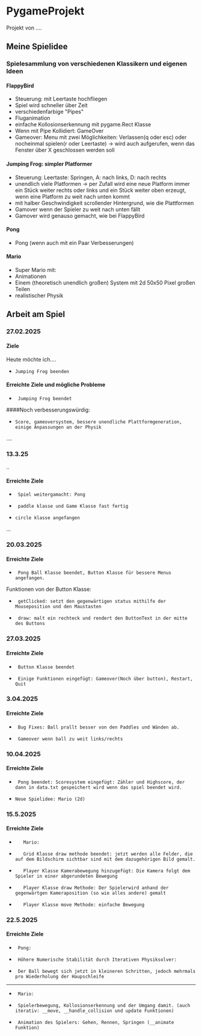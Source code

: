 # PygameProjekt
Projekt von ....

## Meine Spielidee
### Spielesammlung von verschiedenen Klassikern und eigenen Ideen
#### FlappyBird
- Steuerung: mit Leertaste hochfliegen
- Spiel wird schneller über Zeit
- verschiedenfarbige "Pipes"
- Fluganimation
- einfache Kollosionserkennung mit pygame.Rect Klasse
- Wenn mit Pipe Kollidiert: GameOver
- Gameover: Menu mit zwei Möglichkeiten: Verlassen(q oder esc) oder nocheinmal spielen(r oder Leertaste)  -> wird auch aufgerufen, wenn das Fenster über X geschlossen werden soll
#### Jumping Frog: simpler Platformer
- Steuerung: Leertaste: Springen, A: nach links, D: nach rechts
- unendlich viele Platformen -> per Zufall wird eine neue Platform immer ein Stück weiter rechts oder links und ein Stück weiter oben erzeugt, wenn eine Platform zu weit nach unten kommt
- mit halber Geschwindigkeit scrollender Hintergrund, wie die Plattformen
- Gamover wenn der Spieler zu weit nach unten fällt
- Gamover wird genauso gemacht, wie bei FlappyBird
#### Pong
- Pong (wenn auch mit ein Paar Verbesserungen)

#### Mario
- Super Mario mit:
- Animationen
- Einem (theoretisch unendlich großen) System mit 2d 50x50 Pixel großen Teilen
- realistischer Physik

## Arbeit am Spiel
### 27.02.2025
#### Ziele

Heute möchte ich....
-     Jumping Frog beenden


#### Erreichte Ziele und mögliche Probleme
-      Jumping Frog beendet

####Noch verbesserungswürdig: 
-     Score, gameoversystem, bessere unendliche Plattformgeneration, einige Anpassungen an der Physik
....

### 13.3.25
..
#### Erreichte Ziele
-      Spiel weitergamacht: Pong
-      paddle klasse und Game Klasse fast fertig
-     circle klasse angefangen
...


### 20.03.2025

#### Erreichte Ziele
-      Pong Ball Klasse beendet, Button Klasse für bessere Menus angefangen.
Funktionen von der Button Klasse: 
-      getClicked: setzt den gegenwärtigen status mithilfe der Mouseposition und den Maustasten
-      draw: malt ein rechteck und rendert den ButtonText in der mitte des Buttons

### 27.03.2025

#### Erreichte Ziele
-      Button Klasse beendet
-      Einige Funktionen eingefügt: Gameover(Noch über button), Restart, Quit


### 3.04.2025

#### Erreichte Ziele
-      Bug Fixes: Ball prallt besser von den Paddles und Wänden ab.
-      Gameover wenn ball zu weit links/rechts

### 10.04.2025

#### Erreichte Ziele
-      Pong beendet: Scoresystem eingefügt: Zähler und Highscore, der dann in data.txt gespeichert wird wenn das spiel beendet wird.
-     Neue Spielidee: Mario (2d) 

### 15.5.2025

#### Erreichte Ziele
-        Mario: 
-        Grid Klasse draw methode beendet: jetzt werden alle Felder, die auf dem Bildschirm sichtbar sind mit dem dazugehörigen Bild gemalt.
-        Player Klasse Kamerabewegung hinzugefügt: Die Kamera folgt dem Spieler in einer abgerundeten Bewegung
-        Player Klasse draw Methode: Der Spielerwird anhand der gegenwärtgen Kameraposition (so wie alles andere) gemalt
-        Player Klasse move Methode: einfache Bewegung

### 22.5.2025

#### Erreichte Ziele
-      Pong: 
-      Höhere Numerische Stabilität durch Iterativen Physiksolver:
-      Der Ball bewegt sich jetzt in kleineren Schritten, jedoch mehrmals pro Wiederholung der Haupschleife
---
-      Mario:
-      Spielerbewegung, Kollosionserkennung und der Umgang damit. (auch iterativ: __move, __handle_collision und update Funktionen)
-      Animation des Spielers: Gehen, Rennen, Springen (__animate Funktion)